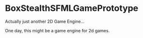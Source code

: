 # BoxStealthSFMLGamePrototype
Actually just another 2D Game Engine...

One day, this might be a game engine for 2d games.
